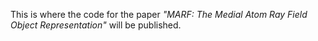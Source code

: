 This is where the code for the paper _"MARF: The Medial Atom Ray Field Object Representation"_ will be published.
